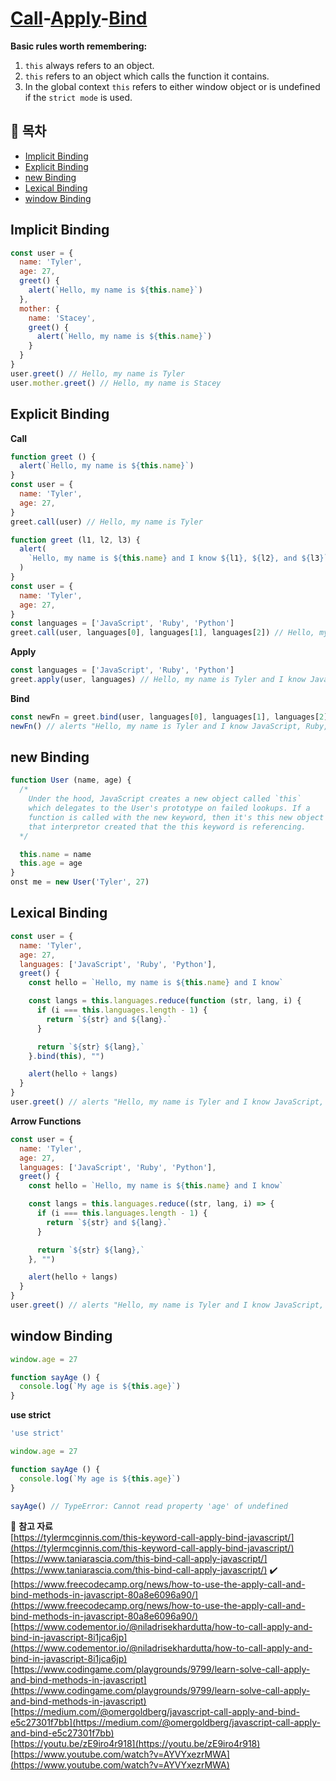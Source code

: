 # [Call](https://developer.mozilla.org/en-US/docs/Web/JavaScript/Reference/Global_Objects/Function/call)-[Apply](https://developer.mozilla.org/en-US/docs/Web/JavaScript/Reference/Global_Objects/Function/apply)-[Bind](https://developer.mozilla.org/en-US/docs/Web/JavaScript/Reference/Global_objects/Function/bind)

**Basic rules worth remembering:**
1. `this` always refers to an object.
2. `this` refers to an object which calls the function it contains.
3. In the global context `this` refers to either window object or is undefined if the `strict mode` is used.

## :page_facing_up: 목차
* [Implicit Binding](#implicit-binding)
* [Explicit Binding](#explicit-binding)
* [new Binding](#new-binding)
* [Lexical Binding](#lexical-binding)
* [window Binding](#window-binding)



## Implicit Binding

```javascript
const user = {
  name: 'Tyler',
  age: 27,
  greet() {
    alert(`Hello, my name is ${this.name}`)
  },
  mother: {
    name: 'Stacey',
    greet() {
      alert(`Hello, my name is ${this.name}`)
    }
  }
}
user.greet() // Hello, my name is Tyler
user.mother.greet() // Hello, my name is Stacey
```

## Explicit Binding

**Call**
```javascript
function greet () {
  alert(`Hello, my name is ${this.name}`)
}
const user = {
  name: 'Tyler',
  age: 27,
}
greet.call(user) // Hello, my name is Tyler
```

```javascript
function greet (l1, l2, l3) {
  alert(
    `Hello, my name is ${this.name} and I know ${l1}, ${l2}, and ${l3}`
  )
}
const user = {
  name: 'Tyler',
  age: 27,
}
const languages = ['JavaScript', 'Ruby', 'Python']
greet.call(user, languages[0], languages[1], languages[2]) // Hello, my name is Tyler and I know JavaScript, Ruby, and Python
```

**Apply**
```javascript
const languages = ['JavaScript', 'Ruby', 'Python']
greet.apply(user, languages) // Hello, my name is Tyler and I know JavaScript, Ruby, and Python
```

**Bind**
```javascript 
const newFn = greet.bind(user, languages[0], languages[1], languages[2])
newFn() // alerts "Hello, my name is Tyler and I know JavaScript, Ruby, and Python"
```

## new Binding
```javascript
function User (name, age) {
  /*
    Under the hood, JavaScript creates a new object called `this`
    which delegates to the User's prototype on failed lookups. If a
    function is called with the new keyword, then it's this new object
    that interpretor created that the this keyword is referencing.
  */

  this.name = name
  this.age = age
}
onst me = new User('Tyler', 27)
```

## Lexical Binding
```javascript
const user = {
  name: 'Tyler',
  age: 27,
  languages: ['JavaScript', 'Ruby', 'Python'],
  greet() {
    const hello = `Hello, my name is ${this.name} and I know`

    const langs = this.languages.reduce(function (str, lang, i) {
      if (i === this.languages.length - 1) {
        return `${str} and ${lang}.`
      }

      return `${str} ${lang},`
    }.bind(this), "")

    alert(hello + langs)
  }
}
user.greet() // alerts "Hello, my name is Tyler and I know JavaScript, Ruby, and Python"
```
**Arrow Functions**
```javascript 
const user = {
  name: 'Tyler',
  age: 27,
  languages: ['JavaScript', 'Ruby', 'Python'],
  greet() {
    const hello = `Hello, my name is ${this.name} and I know`

    const langs = this.languages.reduce((str, lang, i) => {
      if (i === this.languages.length - 1) {
        return `${str} and ${lang}.`
      }

      return `${str} ${lang},`
    }, "")

    alert(hello + langs)
  }
}
user.greet() // alerts "Hello, my name is Tyler and I know JavaScript, Ruby, and Python"
```

## window Binding
```javascript
window.age = 27

function sayAge () {
  console.log(`My age is ${this.age}`)
}
```
**use strict**
```javascript
'use strict'

window.age = 27

function sayAge () {
  console.log(`My age is ${this.age}`)
}

sayAge() // TypeError: Cannot read property 'age' of undefined
```
:memo: **참고 자료**   
[https://tylermcginnis.com/this-keyword-call-apply-bind-javascript/](https://tylermcginnis.com/this-keyword-call-apply-bind-javascript/)   
[https://www.taniarascia.com/this-bind-call-apply-javascript/](https://www.taniarascia.com/this-bind-call-apply-javascript/) :heavy_check_mark:   
[https://www.freecodecamp.org/news/how-to-use-the-apply-call-and-bind-methods-in-javascript-80a8e6096a90/](https://www.freecodecamp.org/news/how-to-use-the-apply-call-and-bind-methods-in-javascript-80a8e6096a90/)   
[https://www.codementor.io/@niladrisekhardutta/how-to-call-apply-and-bind-in-javascript-8i1jca6jp](https://www.codementor.io/@niladrisekhardutta/how-to-call-apply-and-bind-in-javascript-8i1jca6jp)   
[https://www.codingame.com/playgrounds/9799/learn-solve-call-apply-and-bind-methods-in-javascript](https://www.codingame.com/playgrounds/9799/learn-solve-call-apply-and-bind-methods-in-javascript)   
[https://medium.com/@omergoldberg/javascript-call-apply-and-bind-e5c27301f7bb](https://medium.com/@omergoldberg/javascript-call-apply-and-bind-e5c27301f7bb)   
[https://youtu.be/zE9iro4r918](https://youtu.be/zE9iro4r918)   
[https://www.youtube.com/watch?v=AYVYxezrMWA](https://www.youtube.com/watch?v=AYVYxezrMWA)   
